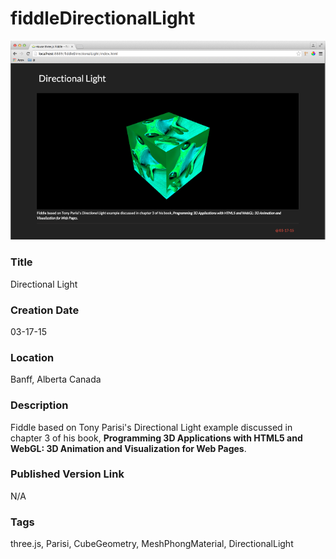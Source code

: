 fiddleDirectionalLight
======

![Screenshot](screenshot.png)


### Title

Directional Light


### Creation Date

03-17-15


### Location

Banff, Alberta Canada


### Description

Fiddle based on Tony Parisi's Directional Light example discussed in chapter 3 of his book,
**Programming 3D Applications with HTML5 and WebGL: 3D Animation and Visualization for Web Pages**.


### Published Version Link

N/A


### Tags

three.js, Parisi, CubeGeometry, MeshPhongMaterial, DirectionalLight
